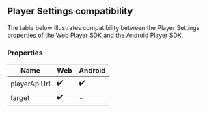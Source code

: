 ## Player Settings compatibility

The table below illustrates compatibility between the Player Settings properties of the [Web Player SDK](https://github.com/beyondwords-io/player) and the Android Player SDK.

### Properties

| Name                      | Web               | Android     |
|---------------------------|-------------------|-------------|
| playerApiUrl              |:heavy_check_mark: |:heavy_check_mark: |
| target                    |:heavy_check_mark: |-                  |
